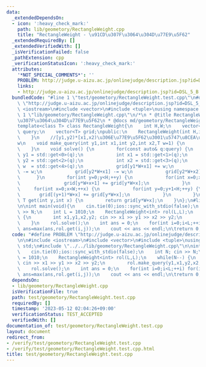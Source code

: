 ```yaml
---
data:
  _extendedDependsOn:
  - icon: ':heavy_check_mark:'
    path: lib/geometory/RectangleWeight.cpp
    title: "RectangleWeight - \u91CD\u307F\u3064\u304D\u77E9\u5F62"
  _extendedRequiredBy: []
  _extendedVerifiedWith: []
  _isVerificationFailed: false
  _pathExtension: cpp
  _verificationStatusIcon: ':heavy_check_mark:'
  attributes:
    '*NOT_SPECIAL_COMMENTS*': ''
    PROBLEM: http://judge.u-aizu.ac.jp/onlinejudge/description.jsp?id=DSL_5_B
    links:
    - http://judge.u-aizu.ac.jp/onlinejudge/description.jsp?id=DSL_5_B
  bundledCode: "#line 1 \"test/geometory/RectangleWeight.test.cpp\"\n#define PROBLEM\
    \ \"http://judge.u-aizu.ac.jp/onlinejudge/description.jsp?id=DSL_5_B\"\n\n#include\
    \ <iostream>\n#include <vector>\n#include <tuple>\nusing namespace std;\n#line\
    \ 1 \"lib/geometory/RectangleWeight.cpp\"\n/*\n * @title RectangleWeight - \u91CD\
    \u307F\u3064\u304D\u77E9\u5F62\n * @docs md/geometory/RectangleWeight.md\n */\n\
    template<class T> class RectangleWeight{\n    int H,W;\n    vector<tuple<int,int,int,int,T>>\
    \ query;\n    vector<T> grid;\npublic:\n    RectangleWeight(int H,int W):H(H),W(W),grid(H*W){\n\
    \    }\n    //[y1,y2)*[x1,x2)\u306E\u77E9\u5F62\u3001\u5747\u8CEA\u91CD\u307F\
    w\n    void make_query(int y1,int x1,int y2,int x2,T w=1) {\n        query.emplace_back(y1,x1,y2,x2,w);\n\
    \    }\n    void solve() {\n        for(const auto& q:query) {\n            int\
    \ y1 = std::get<0>(q);\n            int x1 = std::get<1>(q);\n            int\
    \ y2 = std::get<2>(q);\n            int x2 = std::get<3>(q);\n            T  \
    \ w  = std::get<4>(q);\n            grid[y1*W+x1] += w;\n            grid[y1*W+x2]\
    \ -= w;\n            grid[y2*W+x1] -= w;\n            grid[y2*W+x2] += w;\n  \
    \      }\n        for(int y=0;y<H;++y) {\n            for(int x=0;x+1<W;++x) {\n\
    \                grid[y*W+x+1] += grid[y*W+x];\n            }\n        }\n   \
    \     for(int x=0;x<W;++x) {\n            for(int y=0;y+1<H;++y) {\n         \
    \       grid[(y+1)*W+x] += grid[y*W+x];\n            }\n        }\n    }\n   \
    \ T get(int y,int x) {\n        return grid[y*W+x];\n    }\n};\n#line 8 \"test/geometory/RectangleWeight.test.cpp\"\
    \n\nint main(void){\n    cin.tie(0);ios::sync_with_stdio(false);\n    int N; cin\
    \ >> N;\n    int L = 1010;\n    RectangleWeight<int> rol(L,L);\n    while(N--)\
    \ {\n        int x1,y1,x2,y2; cin >> x1 >> y1 >> x2 >> y2;\n        rol.make_query(y1,x1,y2,x2,1);\n\
    \    }\n    rol.solve();\n    int ans = 0;\n    for(int i=0;i<L;++i) for(int j=0;j<L;++j)\
    \ ans=max(ans,rol.get(i,j));\n    cout << ans << endl;\n\treturn 0;\n}\n"
  code: "#define PROBLEM \"http://judge.u-aizu.ac.jp/onlinejudge/description.jsp?id=DSL_5_B\"\
    \n\n#include <iostream>\n#include <vector>\n#include <tuple>\nusing namespace\
    \ std;\n#include \"../../lib/geometory/RectangleWeight.cpp\"\n\nint main(void){\n\
    \    cin.tie(0);ios::sync_with_stdio(false);\n    int N; cin >> N;\n    int L\
    \ = 1010;\n    RectangleWeight<int> rol(L,L);\n    while(N--) {\n        int x1,y1,x2,y2;\
    \ cin >> x1 >> y1 >> x2 >> y2;\n        rol.make_query(y1,x1,y2,x2,1);\n    }\n\
    \    rol.solve();\n    int ans = 0;\n    for(int i=0;i<L;++i) for(int j=0;j<L;++j)\
    \ ans=max(ans,rol.get(i,j));\n    cout << ans << endl;\n\treturn 0;\n}"
  dependsOn:
  - lib/geometory/RectangleWeight.cpp
  isVerificationFile: true
  path: test/geometory/RectangleWeight.test.cpp
  requiredBy: []
  timestamp: '2023-05-12 02:04:26+09:00'
  verificationStatus: TEST_ACCEPTED
  verifiedWith: []
documentation_of: test/geometory/RectangleWeight.test.cpp
layout: document
redirect_from:
- /verify/test/geometory/RectangleWeight.test.cpp
- /verify/test/geometory/RectangleWeight.test.cpp.html
title: test/geometory/RectangleWeight.test.cpp
---
```

